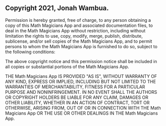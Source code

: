 ## Copyright 2021, Jonah Wambua.

Permission is hereby granted, free of charge, to any person obtaining a copy of this Math Magicians App and associated documentation files, to deal in the Math Magicians App without restriction, including without limitation the rights to use, copy, modify, merge, publish, distribute, sublicense, and/or sell copies of the Math Magicians App, and to permit persons to whom the Math Magicians App is furnished to do so, subject to the following conditions:

The above copyright notice and this permission notice shall be included in all copies or substantial portions of the Math Magicians App.

THE Math Magicians App IS PROVIDED "AS IS", WITHOUT WARRANTY OF ANY KIND, EXPRESS OR IMPLIED, INCLUDING BUT NOT LIMITED TO THE WARRANTIES OF MERCHANTABILITY, FITNESS FOR A PARTICULAR PURPOSE AND NONINFRINGEMENT. IN NO EVENT SHALL THE AUTHORS OR COPYRIGHT HOLDERS BE LIABLE FOR ANY CLAIM, DAMAGES OR OTHER LIABILITY, WHETHER IN AN ACTION OF CONTRACT, TORT OR OTHERWISE, ARISING FROM, OUT OF OR IN CONNECTION WITH THE Math Magicians App OR THE USE OR OTHER DEALINGS IN THE Math Magicians App.